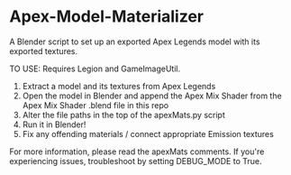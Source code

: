 # Apex-Model-Materializer
A Blender script to set up an exported Apex Legends model with its exported textures.

TO USE:
Requires Legion and GameImageUtil.

1) Extract a model and its textures from Apex Legends
2) Open the model in Blender and append the Apex Mix Shader from the Apex Mix Shader .blend file in this repo
3) Alter the file paths in the top of the apexMats.py script
4) Run it in Blender!
5) Fix any offending materials / connect appropriate Emission textures

For more information, please read the apexMats comments.
If you're experiencing issues, troubleshoot by setting DEBUG_MODE to True.
